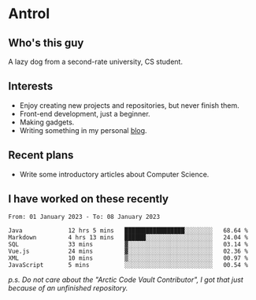 # Antrol

## Who's this guy

A lazy dog from a second-rate university, CS student.

## Interests

* Enjoy creating new projects and repositories, but never finish them.
* Front-end development, just a beginner.
* Making gadgets.
* Writing something in my personal [blog](https://blog.antrol.xyz/).

## Recent plans

* Write some introductory articles about Computer Science.

<!--
* Try to develop a website for [Anime4KCPP](https://github.com/TianZerL/Anime4KCPP).
* Develop a Markdown renderer which user can customize its css, of course it is GUI-based.~~(If I could finish  it before getting bored)~~
* Work with my [teammates](https://github.com/SWJTU-Lazy-Dogs).
* Find something interests me, as a hobby after finishing my ~~boring~~ homework.
-->

## I have worked on these recently

<!--START_SECTION:waka-->

```text
From: 01 January 2023 - To: 08 January 2023

Java             12 hrs 5 mins   █████████████████░░░░░░░░   68.64 %
Markdown         4 hrs 13 mins   ██████░░░░░░░░░░░░░░░░░░░   24.04 %
SQL              33 mins         ▓░░░░░░░░░░░░░░░░░░░░░░░░   03.14 %
Vue.js           24 mins         ▓░░░░░░░░░░░░░░░░░░░░░░░░   02.36 %
XML              10 mins         ▒░░░░░░░░░░░░░░░░░░░░░░░░   00.97 %
JavaScript       5 mins          ░░░░░░░░░░░░░░░░░░░░░░░░░   00.54 %
```

<!--END_SECTION:waka-->

*p.s.  Do not care about the "Arctic Code Vault Contributor", I got that just because of an unfinished repository.*

<!--
**qzmlgfj/qzmlgfj** is a ✨ _special_ ✨ repository because its `README.md` (this file) appears on your GitHub profile.

Here are some ideas to get you started:

- 🔭 I’m currently working on ...
- 🌱 I’m currently learning ...
- 👯 I’m looking to collaborate on ...
- 🤔 I’m looking for help with ...
- 💬 Ask me about ...
- 📫 How to reach me: ...
- 😄 Pronouns: ...
- ⚡ Fun fact: ...
-->
